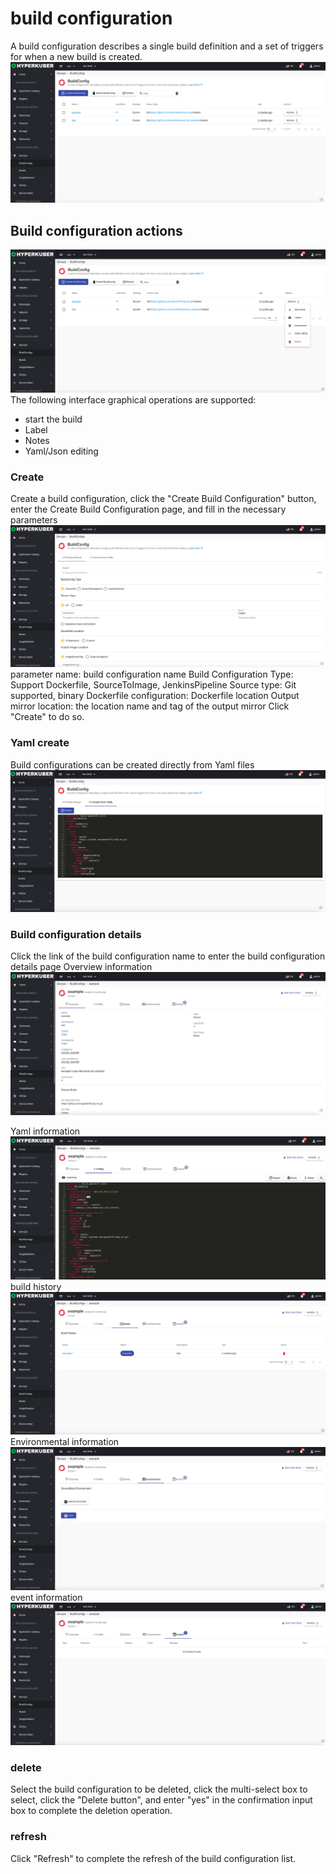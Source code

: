 # build configuration

A build configuration describes a single build definition and a set of triggers for when a new build is created.
![Minion](../../../assets/images/devops/bc-list-en.jpg)
## Build configuration actions

![Minion](../../../assets/images/devops/bc-operation-en.jpg)
The following interface graphical operations are supported:
* start the build
* Label
* Notes
* Yaml/Json editing

### Create
Create a build configuration, click the "Create Build Configuration" button, enter the Create Build Configuration page, and fill in the necessary parameters
![Minion](../../../assets/images/devops/bc-create1-en.jpg)
parameter
name: build configuration name
Build Configuration Type: Support Dockerfile, SourceToImage, JenkinsPipeline
Source type: Git supported, binary
Dockerfile configuration: Dockerfile location
Output mirror location: the location name and tag of the output mirror
Click "Create" to do so.

### Yaml create
Build configurations can be created directly from Yaml files
![Minion](../../../assets/images/devops/bc-create-yaml-en.jpg)
### Build configuration details
Click the link of the build configuration name to enter the build configuration details page
Overview information
![Minion](../../../assets/images/devops/bc-info1-en.jpg)

Yaml information
![Minion](../../../assets/images/devops/bc-info2-en.jpg)
build history
![Minion](../../../assets/images/devops/bc-info3-en.jpg)
Environmental information
![Minion](../../../assets/images/devops/bc-info4-en.jpg)
event information
![Minion](../../../assets/images/devops/bc-info5-en.jpg)

### delete
Select the build configuration to be deleted, click the multi-select box to select, click the "Delete button", and enter "yes" in the confirmation input box to complete the deletion operation.
### refresh
Click "Refresh" to complete the refresh of the build configuration list.